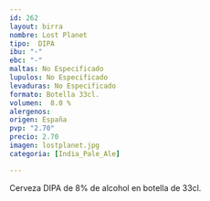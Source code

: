 ```yaml
---
id: 262
layout: birra
nombre: Lost Planet
tipo:  DIPA
ibu: "-"
ebc: "-"
maltas: No Especificado
lupulos: No Especificado
levaduras: No Especificado
formato: Botella 33cl.
volumen:  8.0 %
alergenos: 
origen: España
pvp: "2.70"
precio: 2.70
imagen: lostplanet.jpg
categoria: [India_Pale_Ale]

---
```

Cerveza DIPA de 8% de alcohol en botella de 33cl.